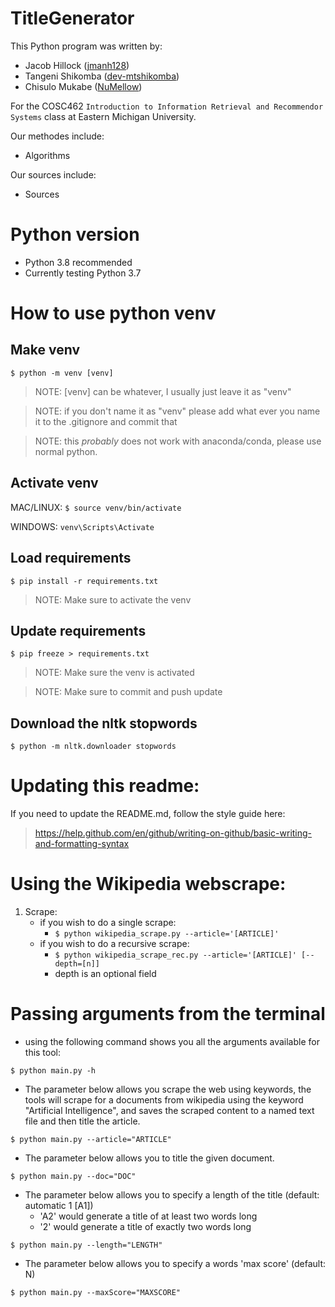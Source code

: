 # TitleGenerator
This Python program was written by:
- Jacob Hillock ([jmanh128](https://github.com/jmanh128))
- Tangeni Shikomba ([dev-mtshikomba](https://github.com/dev-mtshikomba))
- Chisulo Mukabe ([NuMellow](https://github.com/NuMellow))

For the COSC462 `Introduction to Information Retrieval and Recommendor Systems` class at Eastern Michigan University.

Our methodes include:
- Algorithms

Our sources include:
- Sources

# Python version

- Python 3.8 recommended
- Currently testing Python 3.7 

# How to use python venv
## **Make venv**
`$ python -m venv [venv]`

> NOTE: [venv] can be whatever, I usually just leave it as "venv"

> NOTE: if you don't name it as "venv" please add what ever you name it to the .gitignore and commit that

> NOTE: this *probably* does not work with anaconda/conda, please use normal python.

## **Activate venv**
MAC/LINUX: `$ source venv/bin/activate`

WINDOWS: `venv\Scripts\Activate`

## **Load requirements**
`$ pip install -r requirements.txt`

> NOTE: Make sure to activate the venv

## **Update requirements**
`$ pip freeze > requirements.txt`

> NOTE: Make sure the venv is activated

> NOTE: Make sure to commit and push update

## **Download the nltk stopwords**
`$ python -m nltk.downloader stopwords`

# Updating this readme:
If you need to update the README.md, follow the style guide here: 
> https://help.github.com/en/github/writing-on-github/basic-writing-and-formatting-syntax

# Using the Wikipedia webscrape:
1. Scrape:
   - if you wish to do a single scrape:
     - `$ python wikipedia_scrape.py --article='[ARTICLE]'`
   - if you wish to do a recursive scrape:
     - `$ python wikipedia_scrape_rec.py --article='[ARTICLE]' [--depth=[n]]`
     - depth is an optional field

# Passing arguments from the terminal
- using the following command shows you all the arguments available for this tool:

`$ python main.py -h`

- The parameter below allows you scrape the web using keywords, the tools will scrape for a documents from wikipedia using the keyword "Artificial Intelligence", and saves the scraped content to a named text file and then title the article.

`$ python main.py --article="ARTICLE"`

- The parameter below allows you to title the given document.

`$ python main.py --doc="DOC"`

- The parameter below allows you to specify a length of the title (default: automatic 1 [A1])
  - 'A2' would generate a title of at least two words long
  - '2' would generate a title of exactly two words long

`$ python main.py --length="LENGTH"`

- The parameter below allows you to specify a words 'max score' (default: N)

`$ python main.py --maxScore="MAXSCORE"`